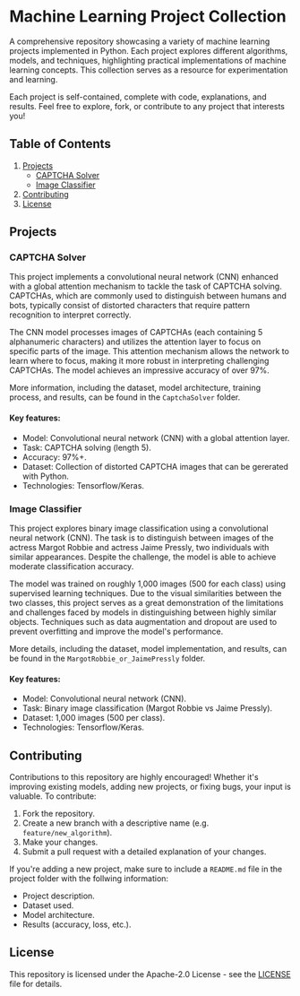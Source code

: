 # Machine Learning Project Collection
A comprehensive repository showcasing a variety of machine learning projects implemented in Python. Each project explores different algorithms, models, and techniques, highlighting practical implementations of machine learning concepts. This collection serves as a resource for experimentation and learning.

Each project is self-contained, complete with code, explanations, and results. Feel free to explore, fork, or contribute to any project that interests you!

## Table of Contents
1. [Projects](#projects)
    - [CAPTCHA Solver](#captchasolver)
    - [Image Classifier](#imageclassifier)
2. [Contributing](#contributing)
3. [License](#license)

## Projects
### CAPTCHA Solver
This project implements a convolutional neural network (CNN) enhanced with a global attention mechanism to tackle the task of CAPTCHA solving. CAPTCHAs, which are commonly used to distinguish between humans and bots, typically consist of distorted characters that require pattern recognition to interpret correctly.

The CNN model processes images of CAPTCHAs (each containing 5 alphanumeric characters) and utilizes the attention layer to focus on specific parts of the image. This attention mechanism allows the network to learn where to focus, making it more robust in interpreting challenging CAPTCHAs. The model achieves an impressive accuracy of over 97%.

More information, including the dataset, model architecture, training process, and results, can be found in the ```CaptchaSolver``` folder.

#### Key features:
- Model: Convolutional neural network (CNN) with a global attention layer.
- Task: CAPTCHA solving (length 5).
- Accuracy: 97%+.
- Dataset: Collection of distorted CAPTCHA images that can be gererated with Python.
- Technologies: Tensorflow/Keras.

### Image Classifier
This project explores binary image classification using a convolutional neural network (CNN). The task is to distinguish between images of the actress Margot Robbie and actress Jaime Pressly, two individuals with similar appearances. Despite the challenge, the model is able to achieve moderate classification accuracy.

The model was trained on roughly 1,000 images (500 for each class) using supervised learning techniques. Due to the visual similarities between the two classes, this project serves as a great demonstration of the limitations and challenges faced by models in distinguishing between highly similar objects. Techniques such as data augmentation and dropout are used to prevent overfitting and improve the model's performance.

More details, including the dataset, model implementation, and results, can be found in the ```MargotRobbie_or_JaimePressly``` folder.

#### Key features:
- Model: Convolutional neural network (CNN).
- Task: Binary image classification (Margot Robbie vs Jaime Pressly).
- Dataset: 1,000 images (500 per class).
- Technologies: Tensorflow/Keras.

## Contributing
Contributions to this repository are highly encouraged! Whether it's improving existing models, adding new projects, or fixing bugs, your input is valuable. To contribute:
1. Fork the repository.
2. Create a new branch with a descriptive name (e.g. ```feature/new_algorithm```).
3. Make your changes.
4. Submit a pull request with a detailed explanation of your changes.

If you're adding a new project, make sure to include a ```README.md``` file in the project folder with the follwing information:
- Project description.
- Dataset used.
- Model architecture.
- Results (accuracy, loss, etc.).

## License
This repository is licensed under the Apache-2.0 License - see the [LICENSE](../LICENSE) file for details.